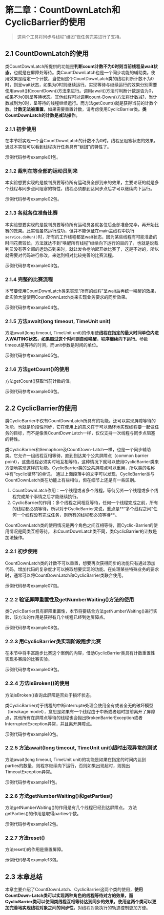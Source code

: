 # 第二章：CountDownLatch和CyclicBarrier的使用

> 这两个工具将同步与线程“组团”做任务完美进行了支持。

## 2.1 CountDownLatch的使用

类CountDownLatch所提供的功能是**判断count计数不为0时则当前线程呈wait状态**，也就是在屏障处等待。类CountDownLatch也是一个同步功能的辅助类，使用效果是给定一个计数，当使用这个CountDownLatch类的线程判断计数不为0时，则呈wait状态，如果为0时则继续运行。实现等待与继续运行的效果分别需要使用await()和countDown()方法来进行。调用await()方法时判断计数是否为0，如果不为0则呈等待状态。其他线程可以调用count-Down()方法将计数减1，当计数减到为0时，呈等待的线程继续运行。而方法getCount()就是获得当前的计数个数。**计数无法被重置**，如果需要重置计数，请考虑使用CyclicBarrier类。**类CountDownLatch的计数是减法操作。**

### 2.1.1 初步使用

在本节将实现一个当CountDownLatch的计数不为0时，线程呈阻塞状态的效果。通过本实验可以看到线程执行任务具有“组团”的特性了。

示例代码参考example01包。

### 2.1.2 裁判在等全部的运动员到来

本实验想要实现的是裁判员要等待所有运动员全部到来的效果，主要论证的就是多个线程与同步点间阻塞的特性，线程必须都到达同步点后才可以继续向下运行。

示例代码参考example02包。

### 2.1.3 各就各位准备比赛

本实验想要实现的是裁判员要等待所有运动员各就各位后全部准备完毕，再开始比赛的效果。此实验虽然运行成功，但并不能保证在main主线程中执行`service.doRun()`时，所有的工作线程都呈wait状态，因为某些线程有可能准备的时间花费较长，方法就达不到“唤醒所有线程”继续向下运行的目的了，也就是说裁判员没有等全部的运动员到来时，就让发令枪响起开始比赛了，这是不对的，所以就需要对代码进行修改，来达到相对比较完善的比赛流程。

示例代码参考example03包。

### 2.1.4 完整的比赛流程

本节要使用CountDownLatch类来实现“所有的线程”呈wait后再统一唤醒的效果，此实验大量使用CountDownLatch类来实现业务要求的同步效果。

示例代码参考example04包。

### 2.1.5 方法await(long timeout, TimeUnit unit)

方法await(long timeout, TimeUnit unit)的作用使**线程在指定的最大时间单位内进入WAITING状态，如果超过这个时间则自动唤醒，程序继续向下运行**。参数timeout是等待的时间，而unit参数是时间的单位。

示例代码参考example05包。

### 2.1.6 方法getCount()的使用

方法getCount()获取当前计数的值。

示例代码参考example06包。

## 2.2 CyclicBarrier的使用

类CyclicBarrier不仅有CountDownLatch所具有的功能，还可以实现屏障等待的功能，也就是阶段性同步，它在使用上的意义在于可以循环地实现线程要一起做任务的目标，而不是像类CountDownLatch一样，仅仅支持一次线程与同步点阻塞的特性。

类CyclicBarrier和Semaphore及CountDown-Latch一样，也是一个同步辅助类。它允许一组线程互相等待，直到到达某个公共屏障点（common barrier point），这些线程必须实时地互相等待，这种情况下就可以使用CyclicBarrier类来方便地实现这样的功能。CyclicBarrier类的公共屏障点可以重用，所以类的名称中有“cyclic循环”的单词。
通过上面段落中的文字可以发现，CyclicBarrier类与CountDownLatch类在功能上有些相似，但在细节上还是有一些区别。

1. CountDownLatch作用：一个线程或者多个线程，等待另外一个线程或多个线程完成某个事情之后才能继续执行。
2. CyclicBarrier的作用：多个线程之间相互等待，任何一个线程完成之前，所有的线程都必须等待，所以对于CyclicBarrier来说，重点是**“多个线程之间”任何一个线程没有完成任务，则所有的线程都必须等待**。

CountDownLatch类的使用情况是两个角色之间互相等待，而Cyclic-Barrier的使用情况是同类互相等待。
和CountDownLatch类不同，类CyclicBarrier的计数是加法操作。

### 2.2.1 初步使用

CountDownLatch类的计数不可以重置，想要再次获得同步的功能只有通过添加代码，增加代码的复杂度才可以换取想要实现的功能。在处理某些特殊业务的要求时，通常可以将CountDownLatch和CyclicBarrier类联合使用。

示例代码参考example07包。

### 2.2.2 验证屏障重置性及getNumberWaiting()方法的使用

类CyclicBarrier具有屏障重置性，本节将要结合方法getNumberWaiting()进行实验，该方法的作用是获得有几个线程已经到达屏障点。

示例代码参考example08包。

### 2.2.3 用CyclicBarrier类实现阶段跑步比赛

在本节中将丰富跑步比赛这个案例的内容，借助CyclicBarrier类具有计数重置性实现多赛段的比赛实验。

示例代码参考example09包。

### 2.2.4 方法isBroken()的使用

方法isBroken()查询此屏障是否处于损坏状态。

类CyclicBarrier对于线程的中断interrupte处理会使用全有或者全无的破坏模型（breakage model），意思是如果有一个线程由于中断或者超时提前离开了屏障点，其他所有在屏障点等待的线程也会抛出BrokenBarrierException或者InterruptedException异常，并且离开屏障点。

示例代码参考example10包。

### 2.2.5 方法await(long timeout, TimeUnit unit)超时出现异常的测试

方法await(long timeout, TimeUnit unit)的功能是如果在指定的时间内达到parties的数量，则程序继续向下运行，否则如果出现超时，则抛出TimeoutException异常。

示例代码参考example11包。

### 2.2.6 方法getNumberWaiting()和getParties()

方法getNumberWaiting()的作用是有几个线程已经到达屏障点。
方法getParties()的作用是取得parties个数。

示例代码参考example12包。

### 2.2.7 方法reset()

方法reset()的作用是重置屏障。

示例代码参考example13包。

## 2.3 本章总结

本章主要介绍了CountDownLatch、CyclicBarrier这两个类的使用，**使用CountDown-Latch类可以实现两种角色的线程等待对方的效果，而CyclicBarrier类可以使同类线程互相等待达到同步的效果，使用这两个类可以更加完善地实现线程对象之间的同步性**，对线程对象执行的轨迹控制更加方便。

